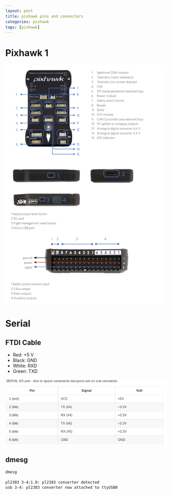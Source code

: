 ```yaml
---
layout: post
title: pixhawk pins and connectors
categories: pixhawk
tags: [pixhawk]
---
```


#  Pixhawk 1 

![](/images/2019-01-11-15-25-21.png)

# Serial
## FTDI  Cable
- Red: +5 V
- Black: GND
- White: RXD
- Green: TXD

![](/images/2019-01-12-19-50-52.png)

## dmesg
```
dmesg

pl2303 3-4:1.0: pl2303 converter detected
usb 3-4: pl2303 converter now attached to ttyUSB0
```

